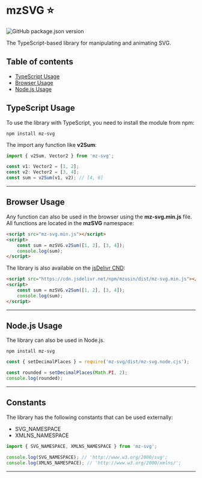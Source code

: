 # mzSVG ⭐

![GitHub package.json version](https://img.shields.io/github/package-json/v/mzusin/mz-svg)

The TypeScript-based library for manipulating and animating SVG.

## Table of contents
- [TypeScript Usage](#typescript-usage)
- [Browser Usage](#browser-usage)
- [Node.js Usage](#nodejs-usage)

## TypeScript Usage

To use the library with TypeScript, you need to install the module from npm:

```
npm install mz-svg
```

The import any function like **v2Sum**:
```js
import { v2Sum, Vector2 } from 'mz-svg';

const v1: Vector2 = [1, 2];
const v2: Vector2 = [3, 4];
const sum = v2Sum(v1, v2); // [4, 6]
```

-----------------------------------------------

## Browser Usage

Any function can also be used in the browser using the **mz-svg.min.js** file. All functions are located in the **mzSVG** namespace:

```html
<script src="mz-svg.min.js"></script>
<script>
    const sum = mzSVG.v2Sum([1, 2], [3, 4]);
    console.log(sum);
</script>
```

The library is also available on the [jsDelivr CND](https://www.jsdelivr.com/package/npm/mz-svg):

```html
<script src="https://cdn.jsdelivr.net/npm/mzusin/dist/mz-svg.min.js"></script>
<script>
    const sum = mzSVG.v2Sum([1, 2], [3, 4]);
    console.log(sum);
</script>
```
-----------------------------------------------

## Node.js Usage

The library can also be used in Node.js.

```
npm install mz-svg
```

```js
const { setDecimalPlaces } = require('mz-svg/dist/mz-svg.node.cjs');

const rounded = setDecimalPlaces(Math.PI, 2);
console.log(rounded);
```

-----------------------------------------------

## Constants

The library has the following constants that can be used externally:

- SVG_NAMESPACE
- XMLNS_NAMESPACE

```js
import { SVG_NAMESPACE, XMLNS_NAMESPACE } from 'mz-svg';

console.log(SVG_NAMESPACE); // 'http://www.w3.org/2000/svg';
console.log(XMLNS_NAMESPACE); // 'http://www.w3.org/2000/xmlns/';
```

-----------------------------------------------